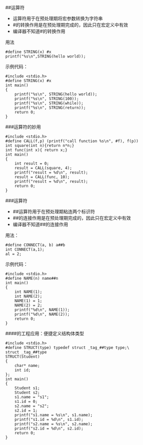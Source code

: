 #\#运算符
* 运算符用于在预处理期将宏参数转换为字符串
* #的转换作用是在预处理期完成的，因此只在宏定义中有效
* 编译器不知道#的转换作用

用法

	#define STRING(x) #x
	printf("%s\n",STRING(hello world));
示例代码：

	#include <stdio.h>
	#define STRING(x) #x 
	int main()
	{
		printf("%s\n", STRING(hello world));
		printf("%s\n", STRING(100));
		printf("%s\n", STRING(while));
		printf("%s\n", STRING(return));
		return 0;
	} 

##\#运算符的妙用

	#include <stdio.h>
	#define CALL(f,p) (printf("call function %s\n", #f), f(p))
	int square(int n){return n*n;}
	int func(int x){ return x;}
	int main()
	{
		int result = 0;
		result = CALL(square, 4);
		printf("result = %d\n", result);
		result = CALL(func, 10);
		printf("result = %d\n", result);
		return 0;
	}

#\##运算符
* ##运算符用于在预处理期粘连两个标识符
* ##的连接作用是在预处理期完成的，因此只在宏定义中有效
* 编译器不知道##的连接作用

用法：

	#define CONNECT(a, b) a##b
	int CONNECT(a,1);
	al = 2;

示例代码：

	#include <stdio.h>
	#define NAME(n) name##n
	int main()
	{
		int NAME(1);
		int NAME(2);
		NAME(1) = 1;
		NAME(2) = 2; 
		printf("%d\n", NAME(1));
		printf("%d\n", NAME(2));
		return 0;
	}

##\##的工程应用：便捷定义结构体类型

	#include <stdio.h>
	#define STRUCT(type) typedef struct _tag_##type type;\
	struct _tag_##type
	STRUCT(Student)
	{
		char* name;
		int id;
	};
	int main()
	{
		Student s1;
		Student s2;
		s1.name = "s1";
		s1.id = 0;
		s2.name = "s2";
		s2.id = 1;
		printf("s1.name = %s\n", s1.name);
    	printf("s1.id = %d\n", s1.id);
    	printf("s2.name = %s\n", s2.name);
    	printf("s2.id = %d\n", s2.id);
		return 0;
	}

	

